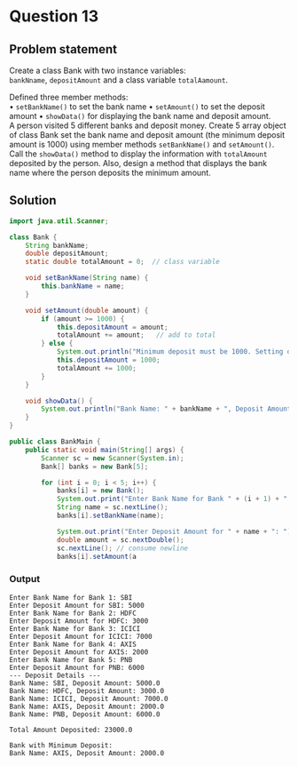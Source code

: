 # Question 13
## Problem statement
Create a class Bank with two instance variables:  
`bankNname`, `depositAmount` and a class variable `totalAamount`.
  
Defined three member methods:  
• `setBankName()` to set the bank name 
• `setAmount()` to set the deposit amount 
• `showData()` for displaying the bank name and deposit amount.  
A person visited 5 different banks and deposit money. Create 5 array object of class Bank set the bank name and deposit amount (the minimum deposit amount is 1000) using member methods `setBankName()` and `setAmount()`. Call the `showData()` method to display the information with `totalAmount` deposited by the person. Also, design a method that displays the bank name where the person deposits the minimum amount. 

## Solution
```java
import java.util.Scanner;

class Bank {
    String bankName;
    double depositAmount;
    static double totalAmount = 0;  // class variable

    void setBankName(String name) {
        this.bankName = name;
    }

    void setAmount(double amount) {
        if (amount >= 1000) {
            this.depositAmount = amount;
            totalAmount += amount;   // add to total
        } else {
            System.out.println("Minimum deposit must be 1000. Setting deposit to 1000.");
            this.depositAmount = 1000;
            totalAmount += 1000;
        }
    }

    void showData() {
        System.out.println("Bank Name: " + bankName + ", Deposit Amount: " + depositAmount);
    }
}

public class BankMain {
    public static void main(String[] args) {
        Scanner sc = new Scanner(System.in);
        Bank[] banks = new Bank[5];

        for (int i = 0; i < 5; i++) {
            banks[i] = new Bank();
            System.out.print("Enter Bank Name for Bank " + (i + 1) + ": ");
            String name = sc.nextLine();
            banks[i].setBankName(name);

            System.out.print("Enter Deposit Amount for " + name + ": ");
            double amount = sc.nextDouble();
            sc.nextLine(); // consume newline
            banks[i].setAmount(a
```

### Output
```
Enter Bank Name for Bank 1: SBI
Enter Deposit Amount for SBI: 5000
Enter Bank Name for Bank 2: HDFC
Enter Deposit Amount for HDFC: 3000
Enter Bank Name for Bank 3: ICICI
Enter Deposit Amount for ICICI: 7000
Enter Bank Name for Bank 4: AXIS
Enter Deposit Amount for AXIS: 2000
Enter Bank Name for Bank 5: PNB
Enter Deposit Amount for PNB: 6000
--- Deposit Details ---
Bank Name: SBI, Deposit Amount: 5000.0
Bank Name: HDFC, Deposit Amount: 3000.0
Bank Name: ICICI, Deposit Amount: 7000.0
Bank Name: AXIS, Deposit Amount: 2000.0
Bank Name: PNB, Deposit Amount: 6000.0

Total Amount Deposited: 23000.0

Bank with Minimum Deposit:
Bank Name: AXIS, Deposit Amount: 2000.0
```
